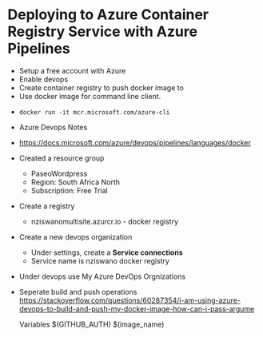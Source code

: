 # Deploying to Azure Container Registry Service with Azure Pipelines

- Setup a free account with Azure
- Enable devops
- Create container registry to push docker image to
- Use docker image for command line client.

* `docker run -it mcr.microsoft.com/azure-cli`

* Azure Devops Notes
* https://docs.microsoft.com/azure/devops/pipelines/languages/docker
* Created a resource group
  * PaseoWordpress
  * Region: South Africa North
  * Subscription: Free Trial
* Create a registry
  * nziswanomultisite.azurcr.io - docker registry
* Create a new devops organization
  * Under settings, create a **Service connections**
  * Service name is nziswano docker registry
* Under devops use My Azure DevOps Orgnizations

* Seperate build and push operations
  https://stackoverflow.com/questions/60287354/i-am-using-azure-devops-to-build-and-push-my-docker-image-how-can-i-pass-argume

  Variables
  $(GITHUB_AUTH)
  $(image_name)
